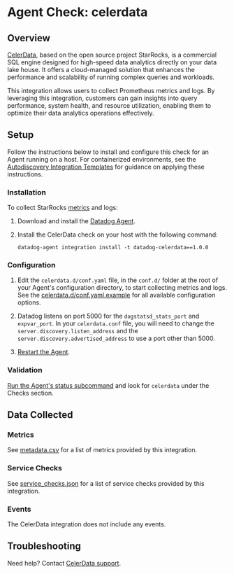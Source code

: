 # Agent Check: celerdata

## Overview

[CelerData][1], based on the open source project StarRocks, is a commercial SQL engine designed for high-speed data analytics directly on your data lake house. It offers a cloud-managed solution that enhances the performance and scalability of running complex queries and workloads.

This integration allows users to collect Prometheus metrics and logs. By leveraging this integration, customers can gain insights into query performance, system health, and resource utilization, enabling them to optimize their data analytics operations effectively.

## Setup

Follow the instructions below to install and configure this check for an Agent running on a host. For containerized environments, see the [Autodiscovery Integration Templates][2] for guidance on applying these instructions.

### Installation

To collect StarRocks [metrics][9] and logs:

1. Download and install the [Datadog Agent][8].
2. Install the CelerData check on your host with the following command:

   ```shell
   datadog-agent integration install -t datadog-celerdata==1.0.0
   ```

### Configuration

1. Edit the `celerdata.d/conf.yaml` file, in the `conf.d/` folder at the root of your Agent's configuration directory, to start collecting metrics and logs. See the [celerdata.d/conf.yaml.example][3] for all available configuration options.

2. Datadog listens on port 5000 for the `dogstatsd_stats_port` and `expvar_port`. In your `celerdata.conf` file, you will need to change the `server.discovery.listen_address` and the `server.discovery.advertised_address` to use a port other than 5000.

3. [Restart the Agent][4].

### Validation

[Run the Agent's status subcommand][5] and look for `celerdata` under the Checks section.

## Data Collected

### Metrics


See [metadata.csv][6] for a list of metrics provided by this integration.

### Service Checks

See [service_checks.json][10] for a list of service checks provided by this integration.

### Events

The CelerData integration does not include any events.

## Troubleshooting

Need help? Contact [CelerData support][7].

[1]: https://celerdata.com/
[2]: https://docs.datadoghq.com/agent/autodiscovery/integrations
[3]: https://github.com/DataDog/integrations-extras/blob/master/celerdata/datadog_checks/celerdata/data/conf.yaml.example
[4]: https://docs.datadoghq.com/agent/guide/agent-commands/#start-stop-and-restart-the-agent
[5]: https://docs.datadoghq.com/agent/guide/agent-commands/#agent-status-and-information
[6]: https://github.com/DataDog/integrations-extras/blob/master/celerdata/metadata.csv
[7]: support@starrocks.com
[8]: https://app.datadoghq.com/account/settings/agent/latest
[9]: https://docs.starrocks.io/docs/administration/metrics/ 
[10]: https://github.com/DataDog/integrations-extras/blob/master/celerdata/service_checks.json